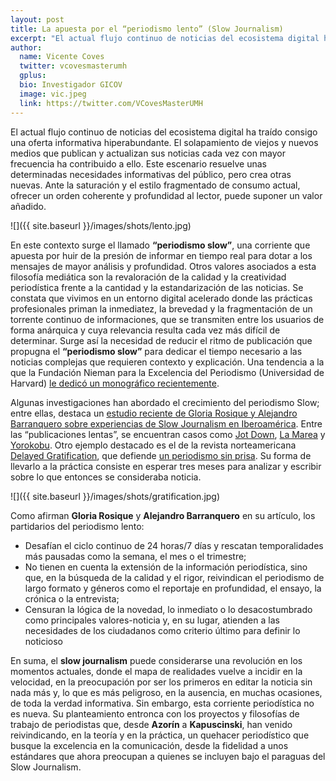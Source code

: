 ```yaml
---
layout: post
title: La apuesta por el “periodismo lento” (Slow Journalism)
excerpt: "El actual flujo continuo de noticias del ecosistema digital ha traído consigo una oferta informativa hiperabundante. El solapamiento de viejos y nuevos medios que publican y actualizan sus noticias cada vez con mayor frecuencia ha contribuido a ello. Este escenario resuelve unas determinadas necesidades informativas del público, pero crea otras nuevas. Ante la saturación y el estilo fragmentado de consumo actual, ofrecer un orden coherente y profundidad al lector, puede suponer un valor añadido."
author:
  name: Vicente Coves
  twitter: vcovesmasterumh
  gplus:  
  bio: Investigador GICOV
  image: vic.jpeg
  link: https://twitter.com/VCovesMasterUMH
---
```

El actual flujo continuo de noticias del ecosistema digital ha traído consigo una oferta informativa hiperabundante. El solapamiento de viejos y nuevos medios que publican y actualizan sus noticias cada vez con mayor frecuencia ha contribuido a ello. Este escenario resuelve unas determinadas necesidades informativas del público, pero crea otras nuevas. Ante la saturación y el estilo fragmentado de consumo actual, ofrecer un orden coherente y profundidad al lector, puede suponer un valor añadido.

![]({{ site.baseurl }}/images/shots/lento.jpg)

En este contexto surge el llamado **“periodismo slow”**, una corriente que apuesta por huir de la presión de informar en tiempo real para dotar a los mensajes de mayor análisis y profundidad. Otros valores asociados a esta filosofía mediática son la revaloración de la calidad y la creatividad periodística frente a la cantidad y la estandarización de las noticias. Se constata que vivimos en un entorno digital acelerado donde las prácticas profesionales priman la inmediatez, la brevedad y la fragmentación de un torrente continuo de informaciones, que se transmiten entre los usuarios de forma anárquica y cuya relevancia resulta cada vez más difícil de determinar. Surge así la necesidad de reducir el ritmo de publicación que propugna el **“periodismo slow”** para dedicar el tiempo necesario a las noticias complejas que requieren contexto y explicación. Una tendencia a la que la Fundación Nieman para la Excelencia del Periodismo (Universidad de Harvard) [le dedicó un monográfico recientemente](http://niemanreports.org/articles/the-value-of-slow-journalism-in-the-age-of-instant-information/).

Algunas investigaciones han abordado el crecimiento del periodismo Slow; entre ellas, destaca un [estudio reciente de Gloria Rosique y Alejandro Barranquero sobre experiencias de Slow Journalism en Iberoamérica](http://www.elprofesionaldelainformacion.com/contenidos/2015/jul/12.pdf). Entre las “publicaciones lentas”, se encuentran casos como [Jot Down](http://www.jotdown.es), [La Marea](http://www.lamarea.com) y [Yorokobu](http://www.yorokobu.es). Otro ejemplo destacado es el de la revista norteamericana [Delayed Gratification](http://www.slow-journalism.com), que defiende [un periodismo sin prisa](http://www.elmundo.es/television/2015/02/01/54cbad25ca47419e058b4579.html). Su forma de llevarlo a la práctica consiste en esperar tres meses para analizar y escribir sobre lo que entonces se consideraba noticia.

![]({{ site.baseurl }}/images/shots/gratification.jpg)

Como afirman **Gloria Rosique** y **Alejandro Barranquero** en su artículo, los partidarios del periodismo lento:

- Desafían el ciclo continuo de 24 horas/7 días y rescatan temporalidades más pausadas como la semana, el mes o el trimestre;
- No tienen en cuenta la extensión de la información periodística, sino que, en la búsqueda de la calidad y el rigor, reivindican el periodismo de largo formato y géneros como el reportaje en profundidad, el ensayo, la crónica o la entrevista;
- Censuran la lógica de la novedad, lo inmediato o lo desacostumbrado como principales valores-noticia y, en su lugar, atienden a las necesidades de los ciudadanos como criterio último para definir lo noticioso

En suma, el **slow journalism** puede considerarse una revolución en los momentos actuales, donde el mapa de realidades vuelve a incidir en la velocidad, en la preocupación por ser los primeros en editar la noticia sin nada más y, lo que es más peligroso, en la ausencia, en muchas ocasiones, de toda la verdad informativa. Sin embargo, esta corriente periodística no es nueva. Su planteamiento entronca con los proyectos y filosofías de trabajo de periodistas que, desde **Azorín** a **Kapuscinski**, han venido reivindicando, en la teoría y en la práctica, un quehacer periodístico que busque la excelencia en la comunicación, desde la fidelidad a unos estándares que ahora preocupan a quienes se incluyen bajo el paraguas del Slow Journalism.